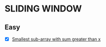 # SLIDING WINDOW

## Easy
- [x] [Smallest sub-array with sum greater than x](https://practice.geeksforgeeks.org/problems/smallest-subarray-with-sum-greater-than-x5651/1)
